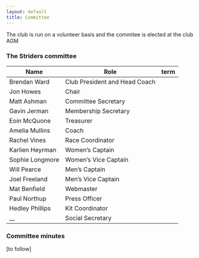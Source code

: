 ```yaml
---
layout: default
title: Committee
---
```


The club is run on a volunteer basis and the commitee is elected at the club AGM

### The Striders committee

|Name | Role | term |
|--|--|--|
| Brendan Ward| Club President and Head Coach| |
| Jon Howes| Chair| |
| Matt Ashman| Committee Secretary| |
| Gavin Jerman| Membership Secretary| |
| Eoin McQuone| Treasurer| |
| Amelia Mullins| Coach| |
| Rachel Vines| Race Coordinator| |
| Karlien Heyrman| Women’s Captain| |
| Sophie Longmore| Women’s Vice Captain| |
| Will Pearce| Men’s Captain| |
| Joel Freeland| Men’s Vice Captain| |
| Mat Benfield| Webmaster| |
| Paul Northup| Press Officer| |
| Hedley Phillips| Kit Coordinator| |
| __ | Social Secretary| |

### Committee minutes

[to follow]

